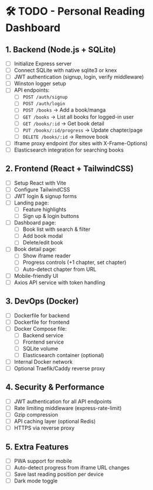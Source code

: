 # 🛠️ TODO - Personal Reading Dashboard

## 1. Backend (Node.js + SQLite)

- [ ] Initialize Express server
- [ ] Connect SQLite with native sqlite3 or knex
- [ ] JWT authentication (signup, login, verify middleware)
- [ ] Winston logger setup
- [ ] API endpoints:
  - [ ] `POST /auth/signup`
  - [ ] `POST /auth/login`
  - [ ] `POST /books` → Add a book/manga
  - [ ] `GET /books` → List all books for logged-in user
  - [ ] `GET /books/:id` → Get book detail
  - [ ] `PUT /books/:id/progress` → Update chapter/page
  - [ ] `DELETE /books/:id` → Remove book
- [ ] Iframe proxy endpoint (for sites with X-Frame-Options)
- [ ] Elasticsearch integration for searching books

## 2. Frontend (React + TailwindCSS)

- [ ] Setup React with Vite
- [ ] Configure TailwindCSS
- [ ] JWT login & signup forms
- [ ] Landing page:
  - [ ] Feature highlights
  - [ ] Sign up & login buttons
- [ ] Dashboard page:
  - [ ] Book list with search & filter
  - [ ] Add book modal
  - [ ] Delete/edit book
- [ ] Book detail page:
  - [ ] Show iframe reader
  - [ ] Progress controls (+1 chapter, set chapter)
  - [ ] Auto-detect chapter from URL
- [ ] Mobile-friendly UI
- [ ] Axios API service with token handling

## 3. DevOps (Docker)

- [ ] Dockerfile for backend
- [ ] Dockerfile for frontend
- [ ] Docker Compose file:
  - [ ] Backend service
  - [ ] Frontend service
  - [ ] SQLite volume
  - [ ] Elasticsearch container (optional)
- [ ] Internal Docker network
- [ ] Optional Traefik/Caddy reverse proxy

## 4. Security & Performance

- [ ] JWT authentication for all API endpoints
- [ ] Rate limiting middleware (express-rate-limit)
- [ ] Gzip compression
- [ ] API caching layer (optional Redis)
- [ ] HTTPS via reverse proxy

## 5. Extra Features

- [ ] PWA support for mobile
- [ ] Auto-detect progress from iframe URL changes
- [ ] Save last reading position per device
- [ ] Dark mode toggle
